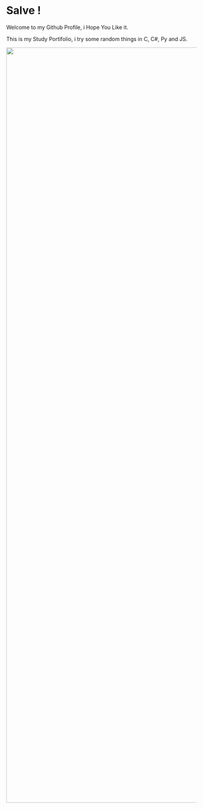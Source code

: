 # Salve !

Welcome to my Github Profile, i Hope You Like it.

This is my Study Portifolio, i try some random things in C, C#, Py and JS. 

<img src="https://steamuserimages-a.akamaihd.net/ugc/574564421344097398/523238DC382BB8C86BF70CD448D927A69AECEB17/?imw=5000&imh=5000&ima=fit&impolicy=Letterbox&imcolor=%23000000&letterbox=false.gif" width="2000" height="2000" />
